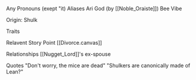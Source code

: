 Any Pronouns (exept "it)
Aliases
 Ari
 God (by [[Noble_Oraiste]])
 Bee
 Vibe

Origin: Shulk

Traits

Relavent Story Point
 [[Divorce.canvas]]

Relationships
 [[Nugget_Lord]]'s ex-spouse

Quotes
 "Don't worry, the mice are dead"
 "Shulkers are canonically made of Lean?"

